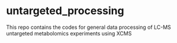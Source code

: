# untargeted_processing
This repo contains the codes for general data processing of LC-MS untargeted metabolomics experiments using XCMS
